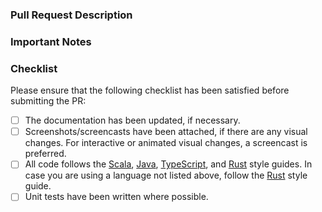 ### Pull Request Description

<!--
- Please describe the nature of your PR here, as well as the motivation for it.
- If it fixes an open issue, please mention that issue number here.
-->

### Important Notes

<!--
- Mention important elements of the design.
- Mention any notable changes to APIs.
-->

### Checklist

Please ensure that the following checklist has been satisfied before submitting the PR:

- [ ] The documentation has been updated, if necessary.
- [ ] Screenshots/screencasts have been attached, if there are any visual changes. For interactive or animated visual changes, a screencast is preferred.
- [ ] All code follows the
      [Scala](https://github.com/enso-org/enso/blob/develop/docs/style-guide/scala.md),
      [Java](https://github.com/enso-org/enso/blob/develop/docs/style-guide/java.md),
      [TypeScript](https://github.com/enso-org/enso/blob/develop/docs/style-guide/typescript.md),
      and
      [Rust](https://github.com/enso-org/enso/blob/develop/docs/style-guide/rust.md)
      style guides. In case you are using a language not listed above, follow the [Rust](https://github.com/enso-org/enso/blob/develop/docs/style-guide/rust.md) style guide.
- [ ] Unit tests have been written where possible.
